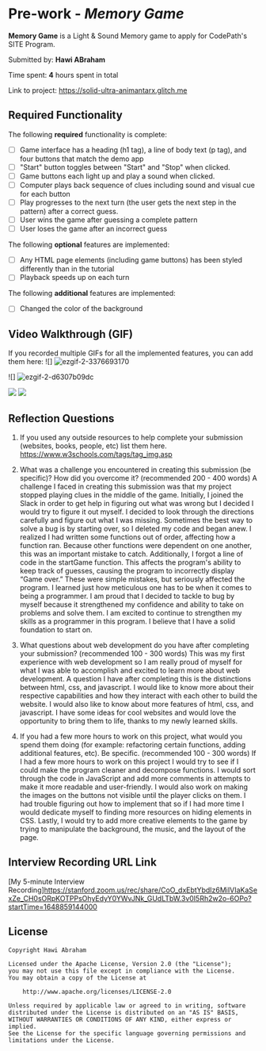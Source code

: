 # Pre-work - *Memory Game*

**Memory Game** is a Light & Sound Memory game to apply for CodePath's SITE Program. 

Submitted by: **Hawi ABraham**

Time spent: **4** hours spent in total

Link to project: https://solid-ultra-animantarx.glitch.me 

## Required Functionality

The following **required** functionality is complete:

* [ ] Game interface has a heading (h1 tag), a line of body text (p tag), and four buttons that match the demo app
* [ ] "Start" button toggles between "Start" and "Stop" when clicked. 
* [ ] Game buttons each light up and play a sound when clicked. 
* [ ] Computer plays back sequence of clues including sound and visual cue for each button
* [ ] Play progresses to the next turn (the user gets the next step in the pattern) after a correct guess. 
* [ ] User wins the game after guessing a complete pattern
* [ ] User loses the game after an incorrect guess

The following **optional** features are implemented:

* [ ] Any HTML page elements (including game buttons) has been styled differently than in the tutorial
* [ ] Playback speeds up on each turn

The following **additional** features are implemented:

- [ ] Changed the color of the background

## Video Walkthrough (GIF)

If you recorded multiple GIFs for all the implemented features, you can add them here:
![] ![ezgif-2-3376693170](https://user-images.githubusercontent.com/87673586/161357575-a00de49a-23e5-4b79-8cd5-141d003031a2.gif)

![] ![ezgif-2-d6307b09dc](https://user-images.githubusercontent.com/87673586/161357563-4d6c554b-9e6c-4ab1-ba17-43587c9d9601.gif)

![](gif3-link-here)
![](gif4-link-here)

## Reflection Questions
1. If you used any outside resources to help complete your submission (websites, books, people, etc) list them here. 
https://www.w3schools.com/tags/tag_img.asp

2. What was a challenge you encountered in creating this submission (be specific)? How did you overcome it? (recommended 200 - 400 words) 
A challenge I faced in creating this submission was that my project stopped playing clues in the middle of the game. Initially, I joined the Slack in order to get help in figuring out what was wrong but I decided I would try to figure it out myself. I decided to look through the directions carefully and figure out what I was missing. Sometimes the best way to solve a bug is by starting over, so I deleted my code and began anew. I realized I had written some functions out of order, affecting how a function ran. Because other functions were dependent on one another, this was an important mistake to catch. Additionally, I forgot a line of code in the startGame function. This affects the program's ability to keep track of guesses, causing the program to incorrectly display “Game over.” These were simple mistakes, but seriously affected the program. I learned just how meticulous one has to be when it comes to being a programmer. I am proud that I decided to tackle to bug by myself because it strengthened my confidence and ability to take on problems and solve them. I am excited to continue to strengthen my skills as a programmer in this program. I believe that I have a solid foundation to start on.

3. What questions about web development do you have after completing your submission? (recommended 100 - 300 words) 
This was my first experience with web development so I am really proud of myself for what I was able to accomplish and excited to learn more about web development. A question I have after completing this is the distinctions between html, css, and javascript. I would like to know more about their respective capabilities and how they interact with each other to build the website. I would also like to know about more features of html, css, and javascript. I have some ideas for cool websites and would love the opportunity to bring them to life, thanks to my newly learned skills. 

4. If you had a few more hours to work on this project, what would you spend them doing (for example: refactoring certain functions, adding additional features, etc). Be specific. (recommended 100 - 300 words) 
If I had a few more hours to work on this project I would try to see if I could make the program cleaner and decompose functions. I would sort through the code in JavaScript and add more comments in attempts to make it more readable and user-friendly. I would also work on making the images on the buttons not visible until the player clicks on them. I had trouble figuring out how to implement that so if I had more time I would dedicate myself to finding more resources on hiding elements in CSS. Lastly, I would try to add more creative elements to the game by trying to manipulate the background, the music, and the layout of the page.



## Interview Recording URL Link

[My 5-minute Interview Recording]https://stanford.zoom.us/rec/share/CoO_dxEbtYbdIz6MiIVIaKaSexZe_CH0sORpKOTPPsOhyEdyY0YWvJNk_GUdLTbW.3v0I5Rh2w2o-6OPo?startTime=1648859144000


## License

    Copyright Hawi Abraham

    Licensed under the Apache License, Version 2.0 (the "License");
    you may not use this file except in compliance with the License.
    You may obtain a copy of the License at

        http://www.apache.org/licenses/LICENSE-2.0

    Unless required by applicable law or agreed to in writing, software
    distributed under the License is distributed on an "AS IS" BASIS,
    WITHOUT WARRANTIES OR CONDITIONS OF ANY KIND, either express or implied.
    See the License for the specific language governing permissions and
    limitations under the License.


